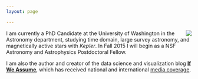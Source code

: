 ```yaml
---
layout: page

---
```


<img align="right" src="{{ site.url }}/assets/head.jpg">


I am currently a PhD Candidate at the University of Washington in the Astronomy department, studying time domain, large survey astronomy, and magnetically active stars with *Kepler*. In Fall 2015 I will begin as a NSF Astronomy and Astrophysics Postdoctoral Fellow. 

I am also the author and creator of the data science and visualization blog [**If We Assume**](http://www.ifweassume.com), which has received national and international [media coverage](http://www.ifweassume.com/p/press.html).